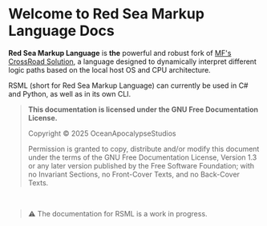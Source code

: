 # Welcome to Red Sea Markup Language Docs
**Red Sea Markup Language** is **the** powerful and robust fork of [MF's CrossRoad Solution](https://mf366-coding.github.io/documentation/mfroad/mfroad_1.0.html), a language designed to dynamically interpret different logic paths based on the local host OS and CPU architecture.

RSML (short for Red Sea Markup Language) can currently be used in C# and Python, as well as in its own CLI.

> **This documentation is licensed under the GNU Free Documentation License.**
>
> Copyright &copy; 2025  OceanApocalypseStudios
> 
> Permission is granted to copy, distribute and/or modify this document
> under the terms of the GNU Free Documentation License, Version 1.3
> or any later version published by the Free Software Foundation;
> with no Invariant Sections, no Front-Cover Texts, and no Back-Cover Texts.

<br />

> ⚠ The documentation for RSML is a work in progress.
